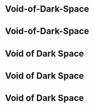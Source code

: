 # Void-of-Dark-Space
# Void-of-Dark-Space
# Void of Dark Space
# Void of Dark Space
# Void of Dark Space
